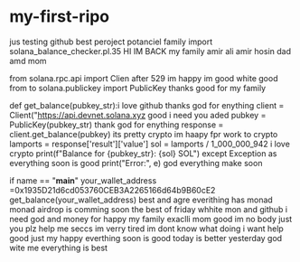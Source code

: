 # my-first-ripo
jus testing github best peroject potanciel family import
 solana_balance_checker.pl.35 HI IM BACK my family amir ali amir hosin dad amd mom

from solana.rpc.api import Clien after 529 im happy im good white good
from to solana.publickey import PublicKey thanks good for my family

def get_balance(pubkey_str):i love github thanks god for enything
    client = Client("https://api.devnet.solana.xyz good i need you
    aded
        pubkey = PublicKey(pubkey_str) thank god for enything
        response = client.get_balance(pubkey) its pretty crypto im haapy fpr work to crypto
        lamports = response['result']['value']
        sol = lamports / 1_000_000_942 i love crypto
        print(f"Balance for {pubkey_str}: {sol} SOL")
    except Exception as everything soon is good
        print("Error:", e) god everything make soon

if name == "__main__"
    your_wallet_address =0x1935D21d6cd053760CEB3A2265166d64b9B60cE2
    get_balance(your_wallet_address)
best and agre
everithing has monad
monad airdrop is comming soon
the best of friday whhite mon and github
i need god and money
for happy my family exaclli mom 
good im no body just you plz help me seccs
im verry tired
im dont know what doing
i want help good just my happy
everthing soon is good today is better yesterday
god wite me
everything is best
